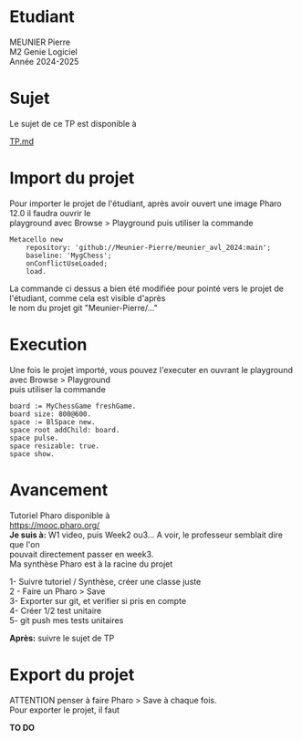 


# Etudiant       

MEUNIER Pierre      
M2 Genie Logiciel     
Année 2024-2025     

# Sujet    

Le sujet de ce TP est disponible à    

[TP.md](./TP.md)   



# Import du projet     

Pour importer le projet de l'étudiant, après avoir ouvert  une image Pharo 12.0 il faudra ouvrir le    
playground avec Browse > Playground puis utiliser la commande

```
Metacello new
	repository: 'github://Meunier-Pierre/meunier_avl_2024:main';
	baseline: 'MygChess';
	onConflictUseLoaded;
	load.
```

La commande ci dessus a bien été modifiée pour pointé vers le projet de l'étudiant, comme cela est visible d'après     
le nom du projet git "Meunier-Pierre/..."      

# Execution

Une fois le projet importé, vous pouvez l'executer en ouvrant le playground avec Browse > Playground     
puis utiliser la commande     

```
board := MyChessGame freshGame.
board size: 800@600.
space := BlSpace new.
space root addChild: board.
space pulse.
space resizable: true.
space show.
```

# Avancement         

Tutoriel Pharo disponible à     
https://mooc.pharo.org/    
**Je suis à:** W1 video, puis Week2 ou3... A voir, le professeur semblait dire que l'on    
pouvait directement passer en week3.       
Ma synthèse Pharo est à la racine du projet    

1- Suivre tutoriel / Synthèse, créer une classe juste     
2 - Faire un Pharo > Save    
3- Exporter sur git, et verifier si pris en compte    
4- Créer 1/2 test unitaire    
5- git push mes tests unitaires   

**Après:** suivre le sujet de TP   


# Export du projet    

ATTENTION penser à faire Pharo > Save à chaque fois.     
Pour exporter le projet, il faut

**TO DO**  

     
   


